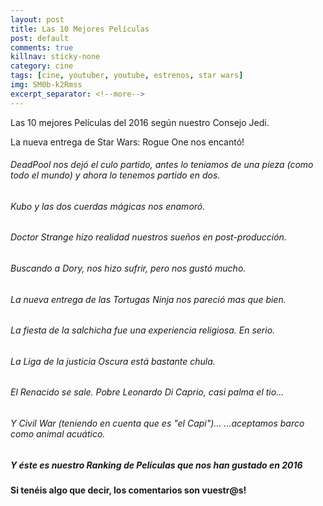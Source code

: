 ```yaml
---
layout: post
title: Las 10 Mejores Películas
post: default
comments: true
killnav: sticky-none
category: cine
tags: [cine, youtuber, youtube, estrenos, star wars]
img: SM0b-k2Rmss
excerpt_separator: <!--more-->
---
```


Las 10 mejores Películas del 2016 según nuestro Consejo Jedi.

La nueva entrega de Star Wars: Rogue One nos encantó!

<!--more-->


###### DeadPool nos dejó el culo partido, antes lo teníamos de una pieza (como todo el mundo) y ahora lo tenemos partido en dos.
###### Kubo y las dos cuerdas mágicas nos enamoró.
###### Doctor Strange hizo realidad nuestros sueños en post-producción.
###### Buscando a Dory, nos hizo sufrir, pero nos gustó mucho.
###### La nueva entrega de las Tortugas Ninja nos pareció mas que bien.
###### La fiesta de la salchicha fue una experiencia religiosa. En serio.
###### La Liga de la justicia Oscura está bastante chula.
###### El Renacido se sale. Pobre Leonardo Di Caprio, casi palma el tio...
###### Y Civil War (teniendo en cuenta que es "el Capi")... ...aceptamos barco como animal acuático.

##### Y éste es nuestro Ranking de Películas que nos han gustado en 2016


#### Si tenéis algo que decir, los comentarios son vuestr@s!